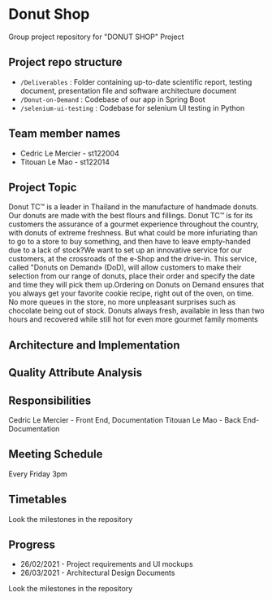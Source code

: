 # Donut Shop
Group project repository for "DONUT SHOP" Project

## Project repo structure
* `/Deliverables` : Folder containing up-to-date scientific report, testing document, presentation file and software architecture document
* `/Donut-on-Demand` : Codebase of our app in Spring Boot
* `/selenium-ui-testing` : Codebase for selenium UI testing in Python

## Team member names
* Cedric Le Mercier - st122004
* Titouan Le Mao - st122014

## Project Topic
Donut TC™ is a leader in Thailand in the manufacture of handmade donuts. Our donuts are made with the best flours and fillings. Donut TC™ is for its customers the assurance of a gourmet experience throughout the country, with donuts of extreme freshness.  But what could be more infuriating than to go to a store to buy something, and then have to leave empty-handed due to a lack of stock?We  want  to  set  up  an  innovative  service  for  our  customers,  at  the  crossroads  of  the  e-Shop  and  the  drive-in.  This  service,  called  "Donuts  on  Demand»  (DoD),  will  allow customers to make their selection from our range of donuts, place their order and specify the date and time they will pick them up.Ordering on Donuts on Demand ensures that you always get your favorite cookie recipe, right out of the oven, on time. No more queues in the store, no more unpleasant surprises such  as  chocolate  being  out  of  stock.  Donuts  always  fresh,  available  in  less  than  two hours and recovered while still hot for even more gourmet family moments

## Architecture and Implementation


## Quality Attribute Analysis


## Responsibilities
Cedric Le Mercier - Front End, Documentation
Titouan Le Mao - Back End- Documentation

## Meeting Schedule
Every Friday 3pm

## Timetables

Look the milestones in the repository

## Progress
* 26/02/2021 - Project requirements and UI mockups
* 26/03/2021 - Architectural Design Documents

Look the milestones in the repository
